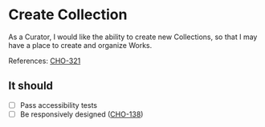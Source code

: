 # Create Collection

As a Curator, I would like the ability to create new Collections, so that I may have a place to create and organize Works.

References: [CHO-321](https://github.com/psu-libraries/cho/issues/321)

## It should

- [ ] Pass accessibility tests
- [ ] Be responsively designed ([CHO-138](https://github.com/psu-libraries/cho/issues/138))

